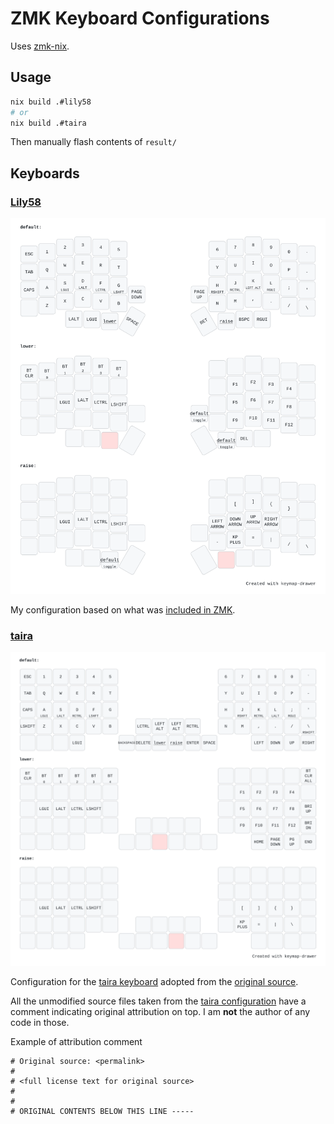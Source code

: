 # ZMK Keyboard Configurations

Uses [zmk-nix][zmk-nix].

## Usage

```bash
nix build .#lily58
# or
nix build .#taira
```

Then manually flash contents of `result/`

## Keyboards

### [Lily58](./keyboards/lily58)

![layout](./keyboards/lily58/lily58.svg)

My configuration based on what was [included in ZMK][lily58-cfg].

### [taira](./keyboards/taira)

![layout](./keyboards/taira/taira.svg)

Configuration for the [taira keyboard][taira-keyboard] adopted from the [original source][taira-cfg].

All the unmodified source files taken from the [taira configuration][taira-cfg] have a comment indicating original attribution on top. I am **not** the author of any code in those.

Example of attribution comment

```
# Original source: <permalink>
#
# <full license text for original source>
#
#
# ORIGINAL CONTENTS BELOW THIS LINE -----
```

[zmk-nix]: https://github.com/lilyinstarlight/zmk-nix
[lily58-keyboard]: https://github.com/kata0510/Lily58
[lily58-cfg]: https://github.com/zmkfirmware/zmk/tree/main/app/boards/shields/lily58
[taira-keyboard]: https://github.com/strayer/taira-keyboard
[taira-cfg]: https://github.com/strayer/taira-keyboard-zmk-config
[keymap-drawer-cli]: https://github.com/caksoylar/keymap-drawer/tree/main?tab=readme-ov-file#command-line-tool-installation

